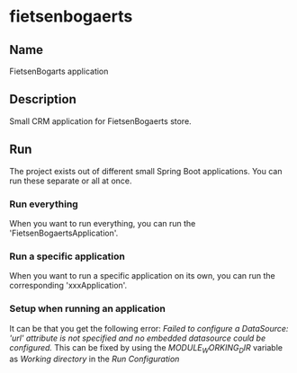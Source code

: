 # fietsenbogaerts



## Name
FietsenBogarts application

## Description
Small CRM application for FietsenBogaerts store.

## Run
The project exists out of different small Spring Boot applications. You can run these separate or all at once.

### Run everything
When you want to run everything, you can run the 'FietsenBogaertsApplication'.

### Run a specific application
When you want to run a specific application on its own, you can run the corresponding 'xxxApplication'.

### Setup when running an application
It can be that you get the following error: _Failed to configure a DataSource: 'url' attribute is not specified and no embedded datasource could be configured._ This can be fixed by using the _$MODULE_WORKING_DIR$_ variable as _Working directory_ in the _Run Configuration_
